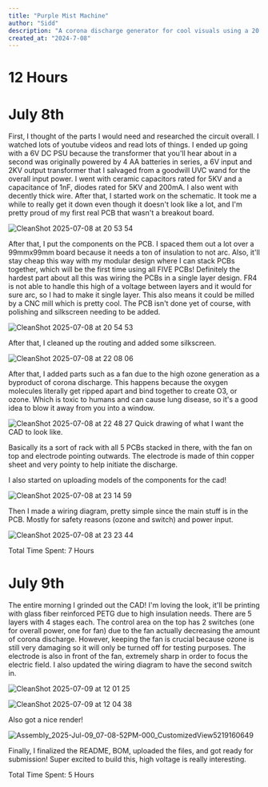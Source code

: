 ```yaml
---
title: "Purple Mist Machine"
author: "Sidd"
description: "A corona discharge generator for cool visuals using a 20 stage cockroft walton mulitplier!"
created_at: "2024-7-08"
---
```


<h1>12 Hours</h1>

<h1>July 8th</h1>

First, I thought of the parts I would need and researched the circuit overall. I watched lots of youtube videos and read lots of things. I ended up going with a 6V DC PSU because the transformer that you'll hear about in a second was originally powered by 4 AA batteries in series, a 6V input and 2KV output transformer that I salvaged from a goodwill UVC wand for the overall input power. I went with ceramic capacitors rated for 5KV and a capacitance of 1nF, diodes rated for 5KV and 200mA. I also went with decently thick wire. After that, I started work on the schematic. It took me a while to really get it down even though it doesn't look like a lot, and I'm pretty proud of my first real PCB that wasn't a breakout board. 

![CleanShot 2025-07-08 at 20 53 54](https://github.com/user-attachments/assets/45ba1f9b-1ca2-46f8-b5e2-08da7f8988ac)

After that, I put the components on the PCB. I spaced them out a lot over a 99mmx99mm board because it needs a ton of insulation to not arc. Also, it'll stay cheap this way with my modular design where I can stack PCBs together, which will be the first time using all FIVE PCBs! Definitely the hardest part about all this was wiring the PCBs in a single layer design. FR4 is not able to handle this high of a voltage between layers and it would for sure arc, so I had to make it single layer. This also means it could be milled by a CNC mill which is pretty cool. The PCB isn't done yet of course, with polishing and silkscreen needing to be added.

![CleanShot 2025-07-08 at 20 54 53](https://github.com/user-attachments/assets/6879fc4b-f74e-403c-be14-7488b8189e1f)

After that, I cleaned up the routing and added some silkscreen.

![CleanShot 2025-07-08 at 22 08 06](https://github.com/user-attachments/assets/6fb3a1f7-a3db-4c3e-8ce1-2e5c4ea186ec)

After that, I added parts such as a fan due to the high ozone generation as a byproduct of corona discharge. This happens because the oxygen molecules literally get ripped apart and bind together to create O3, or ozone. Which is toxic to humans and can cause lung disease, so it's a good idea to blow it away from you into a window.

![CleanShot 2025-07-08 at 22 48 27](https://github.com/user-attachments/assets/86a3bd39-84aa-430d-9ed9-298f404d4b19)
Quick drawing of what I want the CAD to look like.

Basically its a sort of rack with all 5 PCBs stacked in there, with the fan on top and electrode pointing outwards.
The electrode is made of thin copper sheet and very pointy to help initiate the discharge.

I also started on uploading models of the components for the cad!

![CleanShot 2025-07-08 at 23 14 59](https://github.com/user-attachments/assets/1d496eea-6694-4b00-8067-f27cb7e18080)

Then I made a wiring diagram, pretty simple since the main stuff is in the PCB. Mostly for safety reasons (ozone and switch) and power input.

![CleanShot 2025-07-08 at 23 23 44](https://github.com/user-attachments/assets/7502c50c-2f4e-449f-ae51-2fd9abaefaa3)

Total Time Spent: 7 Hours



<h1>July 9th</h1>

The entire morning I grinded out the CAD! I'm loving the look, it'll be printing with glass fiber reinforced PETG due to high insulation needs. There are 5 layers with 4 stages each. The control area on the top has 2 switches (one for overall power, one for fan) due to the fan actually decreasing the amount of corona discharge. However, keeping the fan is crucial because ozone is still very damaging so it will only be turned off for testing purposes. The electrode is also in front of the fan, extremely sharp in order to focus the electric field. I also updated the wiring diagram to have the second switch in.

![CleanShot 2025-07-09 at 12 01 25](https://github.com/user-attachments/assets/80b11388-5154-4d66-bb90-de9c6d553759)

![CleanShot 2025-07-09 at 12 04 38](https://github.com/user-attachments/assets/5a27d76d-f9f5-4a03-8fb1-108e4071dbd5)

Also got a nice render!

![Assembly_2025-Jul-09_07-08-52PM-000_CustomizedView5219160649](https://github.com/user-attachments/assets/666001c1-4bc0-414a-be9f-853b5bd51981)

Finally, I finalized the README, BOM, uploaded the files, and got ready for submission!
Super excited to build this, high voltage is really interesting.

Total Time Spent: 5 Hours
